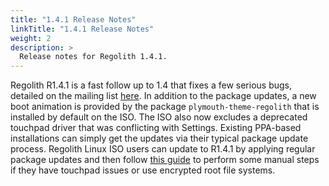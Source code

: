 ```yaml
---
title: "1.4.1 Release Notes"
linkTitle: "1.4.1 Release Notes"
weight: 2
description: >
  Release notes for Regolith 1.4.1.
---
```


Regolith R1.4.1 is a fast follow up to 1.4 that fixes a few serious bugs, detailed on the mailing list [here](https://www.freelists.org/post/regolith-linux/Package-Updates-to-Release).  In addition to the package updates, a new boot animation is provided by the package `plymouth-theme-regolith` that is installed by default on the ISO.  The ISO also now excludes a deprecated touchpad driver that was conflicting with Settings.  Existing PPA-based installations can simply get the updates via their typical package update process.  Regolith Linux ISO users can update to R1.4.1 by applying regular package updates and then follow [this guide](../../../howto/update-14-141) to perform some manual steps if they have touchpad issues or use encrypted root file systems.